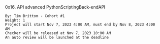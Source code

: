 0x16. API advanced
PythonScriptingBack-endAPI

    By: Tim Britton - Cohort #1
    Weight: 1
    Project will start Nov 7, 2023 4:00 AM, must end by Nov 8, 2023 4:00 AM
    Checker will be released at Nov 7, 2023 10:00 AM
    An auto review will be launched at the deadline
